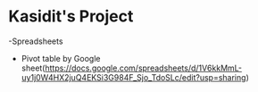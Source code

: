 # Kasidit's Project
-Spreadsheets
  - Pivot table by Google sheet(https://docs.google.com/spreadsheets/d/1V6kkMmL-uy1j0W4HX2juQ4EKSi3G984F_Sjo_TdoSLc/edit?usp=sharing)
